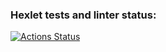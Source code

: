 ### Hexlet tests and linter status:
[![Actions Status](https://github.com/ivan03161/frontend-project-44/actions/workflows/hexlet-check.yml/badge.svg)](https://github.com/ivan03161/frontend-project-44/actions)